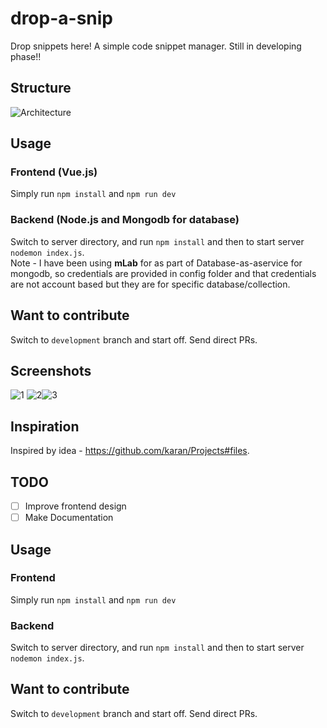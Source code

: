# drop-a-snip
Drop snippets here! A simple code snippet manager. Still in developing phase!!

## Structure
![Architecture](https://i.imgur.com/citP2xr.png)

## Usage

### Frontend (Vue.js)
Simply run 
`npm install` and `npm run dev`

### Backend (Node.js and Mongodb for database)
Switch to server directory, and run `npm install` and then to start server `nodemon index.js`.</br>
Note - I have been using <b>mLab</b> for as part of Database-as-aservice for mongodb, so credentials are provided in config folder and that credentials are not account based but they are for specific database/collection.


## Want to contribute
Switch to `development` branch and start off. Send direct PRs.

## Screenshots
![1](https://i.imgur.com/ontxmA2.png)
![2](https://i.imgur.com/p6o7xSO.png)![3](https://i.imgur.com/AVZlMbi.png)

## Inspiration
Inspired by idea - https://github.com/karan/Projects#files.

## TODO
- [ ] Improve frontend design
- [ ] Make Documentation

## Usage

### Frontend 
Simply run 
`npm install` and `npm run dev`

### Backend
Switch to server directory, and run `npm install` and then to start server `nodemon index.js`.

## Want to contribute
Switch to `development` branch and start off. Send direct PRs.
